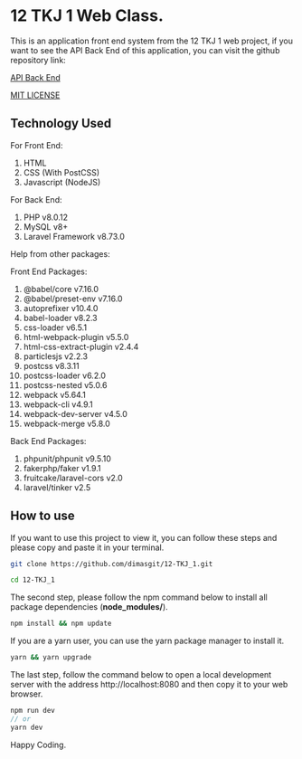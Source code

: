 # 12 TKJ 1 Web Class.

This is an application front end system from the 12 TKJ 1 web project, if you want to see the API Back End of this application, you can visit the github repository link:

[API Back End](https://github.com/novalramdhani/restapi-project)

[MIT LICENSE](https://github.com/infinitedim/12-TKJ_1/blob/main/LICENSE)

## Technology Used

For Front End:

1. HTML
2. CSS (With PostCSS)
3. Javascript (NodeJS)

For Back End:

1. PHP v8.0.12
2. MySQL v8+
3. Laravel Framework v8.73.0

Help from other packages:

Front End Packages: 
1. @babel/core v7.16.0
2. @babel/preset-env v7.16.0
3. autoprefixer v10.4.0
4. babel-loader v8.2.3
5. css-loader v6.5.1
6. html-webpack-plugin v5.5.0
7. html-css-extract-plugin v2.4.4
8. particlesjs v2.2.3
9. postcss v8.3.11
10. postcss-loader v6.2.0
11. postcss-nested v5.0.6
12. webpack v5.64.1
13. webpack-cli v4.9.1
14. webpack-dev-server v4.5.0
15. webpack-merge v5.8.0

Back End Packages:
1. phpunit/phpunit v9.5.10
2. fakerphp/faker v1.9.1
3. fruitcake/laravel-cors v2.0
4. laravel/tinker v2.5

## How to use
If you want to use this project to view it, you can follow these steps and please copy and paste it in your terminal.

```bash
git clone https://github.com/dimasgit/12-TKJ_1.git

cd 12-TKJ_1 
```

The second step, please follow the npm command below to install all package dependencies (**node_modules/**).
```bash
npm install && npm update
```
If you are a yarn user, you can use the yarn package manager to install it.
```bash
yarn && yarn upgrade
```
The last step, follow the command below to open a local development server with the address http://localhost:8080 and then copy it to your web browser.
```js
npm run dev
// or
yarn dev
```

Happy Coding.
